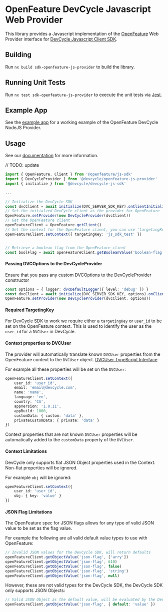 # OpenFeature DevCycle Javascript Web Provider

This library provides a Javascript implementation of the [OpenFeature](https://openfeature.dev/) Web Provider interface 
for [DevCycle Javascript Client SDK](https://docs.devcycle.com/sdk/client-side-sdks/javascript/).

## Building

Run `nx build sdk-openfeature-js-provider` to build the library.

## Running Unit Tests

Run `nx test sdk-openfeature-js-provider` to execute the unit tests via [Jest](https://jestjs.io).

## Example App

See the [example app](/examples/openfeature-js) for a working example of the OpenFeature DevCycle NodeJS Provider.

## Usage

See our [documentation](https://docs.devcycle.com/sdk/client-side-sdks/javascript/javascript-usage) for more information.

// TODO: update

```typescript
import { OpenFeature, Client } from '@openfeature/js-sdk'
import { DevCycleProvider } from '@devcycle/openfeature-js-provider'
import { initialize } from '@devcycle/devcycle-js-sdk'

... 

// Initialize the DevCycle SDK
const dvcClient = await initialize(DVC_SERVER_SDK_KEY).onClientInitialized()
// Set the initialzed DevCycle client as the provider for OpenFeature
OpenFeature.setProvider(new DevCycleProvider(dvcClient))
// Get the OpenFeature client
openFeatureClient = OpenFeature.getClient()
// Set the context for the OpenFeature client, you can use 'targetingKey' or 'user_id'
openFeatureClient.setContext({ targetingKey: 'js_sdk_test' })


// Retrieve a boolean flag from the OpenFeature client
const boolFlag = await openFeatureClient.getBooleanValue('boolean-flag', false)
```

#### Passing DVCOptions to the DevCycleProvider

Ensure that you pass any custom DVCOptions to the DevCycleProvider constructor

```typescript
const options = { logger: dvcDefaultLogger({ level: 'debug' }) }
const dvcClient = await initialize(DVC_SERVER_SDK_KEY, options).onClientInitialized()
OpenFeature.setProvider(new DevCycleProvider(dvcClient, options))
```

#### Required TargetingKey

For DevCycle SDK to work we require either a `targetingKey` or `user_id` to be set on the OpenFeature context. 
This is used to identify the user as the `user_id` for a `DVCUser` in DevCycle.

#### Context properties to DVCUser

The provider will automatically translate known `DVCUser` properties from the OpenFeature context to the `DVCUser` object.
[DVCUser TypeScript Interface](https://github.com/DevCycleHQ/js-sdks/blob/main/sdk/nodejs/src/models/user.ts#L16)

For example all these properties will be set on the `DVCUser`:
```typescript
openFeatureClient.setContext({
    user_id: 'user_id',
    email: 'email@devcycle.com',
    name: 'name',
    language: 'en',
    country: 'CA',
    appVersion: '1.0.11',
    appBuild: 1000,
    customData: { custom: 'data' },
    privateCustomData: { private: 'data' }
})
```

Context properties that are not known `DVCUser` properties will be automatically 
added to the `customData` property of the `DVCUser`.

#### Context Limitations

DevCycle only supports flat JSON Object properties used in the Context. Non-flat properties will be ignored.

For example `obj` will be ignored: 
```typescript
openFeatureClient.setContext({
    user_id: 'user_id',
    obj: { key: 'value' }
})
```

#### JSON Flag Limitations

The OpenFeature spec for JSON flags allows for any type of valid JSON value to be set as the flag value.

For example the following are all valid default value types to use with OpenFeature:
```typescript
// Invalid JSON values for the DevCycle SDK, will return defaults
openFeatureClient.getObjectValue('json-flag', ['arry'])
openFeatureClient.getObjectValue('json-flag', 610)
openFeatureClient.getObjectValue('json-flag', false)
openFeatureClient.getObjectValue('json-flag', 'string')
openFeatureClient.getObjectValue('json-flag', null)
```

However, these are not valid types for the DevCycle SDK, the DevCycle SDK only supports JSON Objects:
```typescript
// Valid JSON Object as the default value, will be evaluated by the DevCycle SDK
openFeatureClient.getObjectValue('json-flag', { default: 'value' })
```
